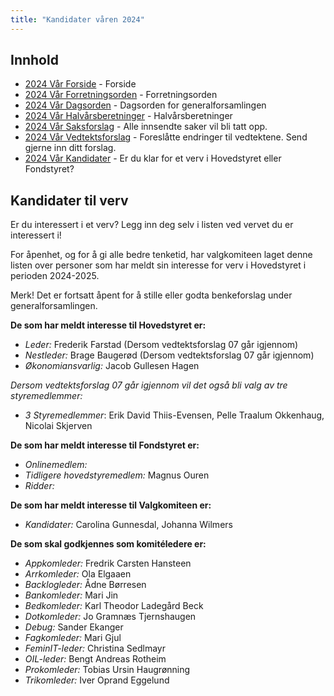 ```yaml
---
title: "Kandidater våren 2024"
---
```


## Innhold
* [2024 Vår Forside](/wiki/online/generalforsamlingen/genfors2024v)   - Forside
* [2024 Vår Forretningsorden](/wiki/online/generalforsamlingen/genfors2024v/forretningsorden) - Forretningsorden
* [2024 Vår Dagsorden](/wiki/online/generalforsamlingen/genfors2024v/dagsorden) - Dagsorden for generalforsamlingen
* [2024 Vår Halvårsberetninger](/wiki/online/generalforsamlingen/genfors2024V/aarsberetninger) - Halvårsberetninger
* [2024 Vår Saksforslag](/wiki/online/generalforsamlingen/genfors2024v/saksforslag) - Alle innsendte saker vil bli tatt opp.
* [2024 Vår Vedtektsforslag](/wiki/online/generalforsamlingen/genfors2024v/vedtekstforslag) - Foreslåtte endringer til vedtektene. Send gjerne inn ditt forslag.
* [2024 Vår Kandidater](/wiki/online/generalforsamlingen/genfors2024v/valg) - Er du klar for et verv i Hovedstyret eller Fondstyret?

## Kandidater til verv  
Er du interessert i et verv? Legg inn deg selv i listen ved vervet du er interessert i!

For åpenhet, og for å gi alle bedre tenketid, har valgkomiteen laget denne listen over personer som har meldt sin interesse for verv i Hovedstyret i perioden 2024-2025.

Merk! Det er fortsatt åpent for å stille eller godta benkeforslag under generalforsamlingen.  

**De som har meldt interesse til Hovedstyret er:**

* *Leder:* Frederik Farstad (Dersom vedtektsforslag 07 går igjennom)
* *Nestleder:* Brage Baugerød (Dersom vedtektsforslag 07 går igjennom)  
* *Økonomiansvarlig:* Jacob Gullesen Hagen

_Dersom vedtektsforslag 07 går igjennom vil det også bli valg av tre styremedlemmer:_

* *3 Styremedlemmer*: Erik David Thiis-Evensen, Pelle Traalum Okkenhaug, Nicolai Skjerven

**De som har meldt interesse til Fondstyret er:**

* *Onlinemedlem:* 
* *Tidligere hovedstyremedlem:* Magnus Ouren
* *Ridder:* 

**De som har meldt interesse til Valgkomiteen er:**

* *Kandidater:* Carolina Gunnesdal, Johanna Wilmers

**De som skal godkjennes som komitéledere er:**

* *Appkomleder:* Fredrik Carsten Hansteen
* *Arrkomleder:* Ola Elgaaen
* *Backlogleder:* Ådne Børresen
* *Bankomleder:*  Mari Jin
* *Bedkomleder:* Karl Theodor Ladegård Beck
* *Dotkomleder:* Jo Gramnæs Tjernshaugen
* *Debug:* Sander Ekanger 
* *Fagkomleder:* Mari Gjul
* *FeminIT-leder:* Christina Sedlmayr
* *OIL-leder:* Bengt Andreas Rotheim
* *Prokomleder:* Tobias Ursin Haugrønning
* *Trikomleder:* Iver Oprand Eggelund